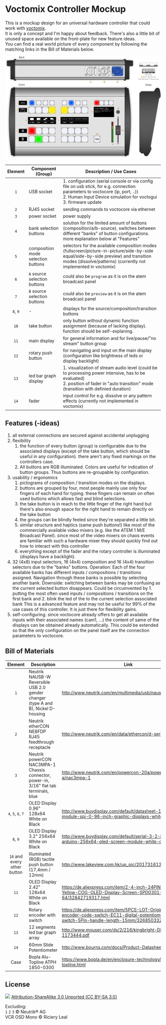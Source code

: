 # Voctomix Controller Mockup

This is a mockup design for an universal hardware controller that could work with [voctomix](https://github.com/voc/voctomix).  
It is only a concept and I'm happy about feedback. There's also a little bit of unused space available on the front-plate for new feature ideas.  
You can find a real world picture of every component by following the matching links in the Bill of Materials below.

![](./voctomix-controller-mockup.png)

| Element | Component (Group) | Description / Use Cases |
|:----:|---|---|
| `1`  | USB socket | 1. configuration (serial console or via config file on usb stick, for e.g. connection parameters to voctocore (ip, port, ..))<br>2. Human Input Device simulation for voctogui<br>3. firmware update |
| `2`  | RJ45 socket | sending commands to voctocore via ethernet |
| `3`  | power socket | power supply |
| `4`  | bank selection buttons | solution for the limited amount of buttons (composition/a/b-source). switches between different "banks" of button configurations. more explanation below at "Features"  |
| `5`  | composition mode selection buttons | selectors for the available composition modes (fullscreen/picture-in-picture/side-by-side equal/side-by-side preview) and transition modes (dissolve/patterns) (currently not implemented in voctomix) |
| `6`  | `A` source selection buttons | could also be `program` as it is on the atem broadcast panel |
| `7`  | `B` source selection buttons | could also be `preview` as it is on the atem broadcast panel |
| `8`, `9` | - | displays for the source/composition/transition buttons |
| `10` | take button | only button without dynamic function assignment (because of lacking display). function should be self-explaning. |
| `11` | main display | for general information and for live/pause/"no stream" button group |
| `12` | rotary push button | for navigating and input on the main display (configuration like brightness of leds or display backlight) |
| `13` | led bar graph display | 1. visualization of stream audio level (could be to processing power intensive, has to be evaluated)<br>2. position of fader in "auto transition" mode (transition with definied duration) |
| `14` | fader | input control for e.g. dissolve or any pattern effects (currently not implemented in voctomix) |

## Features (-ideas)

1. all external connections are secured against accidental unplugging
2. flexibility
    1. the function of every button (group) is configurable due to the associated displays (except of the take button, which should be useful in any configuration). there aren't any fixed markings on the controllers case.
    2. All buttons are RGB illuminated. Colors are useful for indication of button groups. Thus buttons are re-groupable by configuration.
3. usability / ergonomics
    1. pictograms of composition / transition modes on the displays.
    2. buttons are grouped by four, most people mainly use only four fingers of each hand for typing. these fingers can remain on often used buttons which allows fast and blind selections.
    3. the take button is in reach to the little finger of the right hand but there's also enough space for the right hand to remain directly on the take button
    4. the groups can be blindly feeled since they're separated a little bit.
    5. similar structure and haptics (same push buttons!) like most of the commercially available video mixers (e.g. like the ATEM 1 M/E Broadcast Panel). since most of the video mixers on chaos events are familiar with such a hardware mixer they should quickly find out how to interact with this controller
    6. everything except of the fader and the rotary controller is illuminated (displays have a backlight).
4. 32 (4x8) input selectors, 16 (4x4) composition and 16 (4x4) transition selectors due to the "banks" buttons.
Operation: Each of the four available banks has different inputs / compositions / transitions assigned. Navigation through these banks is possible by selecting another bank.
Downside: switching between banks may be confusing as the current selected button disappears. Could be circumvented by 1. putting the most often used inputs / compositions / transitions on the first bank and 2. blink the led of the to the current selection associated bank
This is a advanced feature and may not be useful for 99% of the use cases of this controller. It is just there for flexibility gains.
5. self-configuring. since voctocore already offers to get all available inputs with their associated names (cam1, ...) the content of same of the displays can be obtained already automatically. This could be extended so that the only configuration on the panel itself are the connection parameters to voctocore.

## Bill of Materials

| Element | Description | Link |
|:----:|---|---|
| `1`  | Neutrik NAUSB-W Reversible USB 2.0 gender changer (type A and B), Nickel D-housing | <http://www.neutrik.com/en/multimedia/usb/nausb-w> |
| `2`  | Neutrik etherCON NE8FDP RJ45 feedthrough receptacle | <http://www.neutrik.com/en/data/ethercon/d-series/ne8fdp> |
| `3`  | Neutrik powerCON NAC3MPA-1 Chassis connector, power-in, 3/16" flat tab terminals, blue | <http://www.neutrik.com/en/powercon-20a/powercon-20-a/nac3mpa-1> |
| `4`, `5`, `6`, `7` | OLED Display 0.96" 128x64 White on Black | <http://www.buydisplay.com/default/datasheet-128x64-oled-module-spi-0-96-inch-graphic-displays-white-on-black> |
| `8`, `9`  | OLED Display 3.2" 256x64 White on Black | <http://www.buydisplay.com/default/serial-3-2-inch-display-arduino-256x64-oled-screen-module-white-on-black> |
| `10` and every other button | Illuminated (RGB) tactile push button (17,4mm / 12mm) | <http://www.lakeview.com.hk/up_pic/201731613595571016.pdf> |
| `11`  | OLED Display 2.42" 128x64 White on Black | <https://de.aliexpress.com/item/2-4-inch-24PIN-SPI-White-Yellow-COG-OLED-Display-Screen-SPD0301-Drive-IC-128-64/32842719317.html> |
| `12`  | Rotary encoder with switch | <https://de.aliexpress.com/item/5PCS-LOT-Original-Rotary-encoder-code-switch-EC11-digital-potentiometer-with-switch-5Pin-handle-length-15mm/32685033240.html> |
| `13`  | 12 segments led bar graph array | <http://www.mouser.com/ds/2/216/kingbright-DD12HWB-1173444.pdf> |
| `14`  | 60mm Slide Potentiometer | <http://www.bourns.com/docs/Product-Datasheets/pta.pdf> |
| Case | Bopla Alu-Topline ATPH 1850-0300 | <https://www.bopla.de/en/enclosure-technology/product/alu-topline.html> |

## License

![](https://i.creativecommons.org/l/by-sa/3.0/88x31.png)
[Attribution-ShareAlike 3.0 Unported (CC BY-SA 3.0)](http://creativecommons.org/licenses/by-sa/3.0/)

Excluding:  
`1` `2` `3` © Neutrik® AG  
VCR OSD Mono © Riciery Leal
